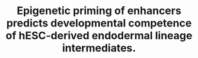 ---
layout: page
title: " Epigenetic priming of enhancers predicts developmental competence of hESC-derived endodermal lineage intermediates."
breadcrumb: true
categories:
    - publication
## publication related information
pub:
    authors: " Allen Wang, Feng Yue, Yan Li, Ruiyu Xie, Thomas Harper, Nisha A. Patel, Kayla Muth, Jeffrey Palmer, Yunjiang Qiu, Jinzhao Wang, Dieter K. Lam, Jeffrey C. Raum, Doris A. Stoffers, Bing Ren,  Maike Sander"
    journal: " Cell stem cell"
    date: 2015-04-02
    doi:  10.1016/j.stem.2015.02.013
    volume:  16
    pages:  386--399
    number:  4
    abstract: " Embryonic development relies on the capacity of progenitor cells to appropriately respond to inductive cues, a cellular property known as developmental competence. Here, we report that epigenetic priming of enhancers signifies developmental competence during endodermal lineage diversification. Chromatin mapping during pancreatic and hepatic differentiation of human embryonic stem cells revealed the en masse acquisition of a poised chromatin state at enhancers specific to endoderm-derived cell lineages in gut tube intermediates. Experimentally, the acquisition of this poised enhancer state predicts the ability of endodermal intermediates to respond to inductive signals. Furthermore, these enhancers are first recognized by the pioneer transcription factors FOXA1 and FOXA2 when competence is acquired, while subsequent recruitment of lineage-inductive transcription factors, such as PDX1, leads to enhancer and target gene activation. Together, our results identify the acquisition of a poised chromatin  state at enhancers as a mechanism by which progenitor cells acquire developmental competence.,"
---